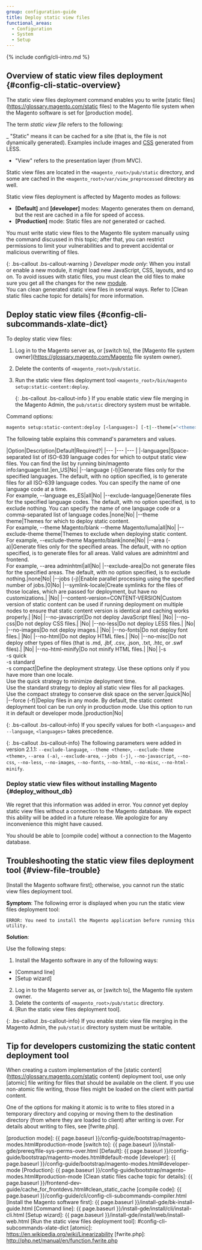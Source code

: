 ```yaml
---
group: configuration-guide
title: Deploy static view files
functional_areas:
  - Configuration
  - System
  - Setup
---
```


{% include config/cli-intro.md %}

## Overview of static view files deployment {#config-cli-static-overview}

The static view files deployment command enables you to write [static files](https://glossary.magento.com/static files) to the Magento file system when the Magento software is set for [production mode].

The term *static view file* refers to the following:

_ "Static" means it can be cached for a site (that is, the file is not dynamically generated).
    Examples include images and [CSS](https://glossary.magento.com/CSS) generated from LESS.
- "View" refers to the presentation layer (from MVC).

Static view files are located in the `<magento_root>/pub/static` directory, and some are cached in the `<magento_root>/var/view_preprocessed` directory as well.

Static view files deployment is affected by Magento modes as follows:

-   **[Default]** and **[developer]** modes: Magento generates them on demand, but the rest are cached in a file for speed of access.
-   **[Production]** mode: Static files are *not* generated or cached.

You must write static view files to the Magento file system manually using the command discussed in this topic; after that, you can restrict permissions to limit your vulnerabilities and to prevent accidental or malicious overwriting of files.

{: .bs-callout .bs-callout-warning }
_Developer mode only_: When you install or enable a new module, it might load new JavaScript, CSS, layouts, and so on. To avoid issues with static files, you must clean the old files to make sure you get all the changes for the new [module](https://glossary.magento.com/module).
<br/>
You can clean generated static view files in several ways. Refer to [Clean static files cache topic for details] for more information.

## Deploy static view files {#config-cli-subcommands-xlate-dict}

To deploy static view files:

1.  Log in to the Magento server as, or [switch to], the [Magento file system owner](https://glossary.magento.com/Magento file system owner).
2.  Delete the contents of `<magento_root>/pub/static`.
3.  Run the static view files deployment tool `<magento_root>/bin/magento setup:static-content:deploy`.

    {: .bs-callout .bs-callout-info }
    If you enable static view file merging in the Magento Admin, the `pub/static` directory system must be writable.

Command options:

```bash
magento setup:static-content:deploy [<languages>] [-t|--theme[="<theme>"]] [--exclude-theme[="<theme>"]] [-l|--language[="<language>"]] [--exclude-language[="<language>"]] [-a|--area[="<area>"]] [--exclude-area[="<area>"]] [-j|--jobs[="<number>"]]  [--no-javascript] [--no-css] [--no-less] [--no-images] [--no-fonts] [--no-html] [--no-misc] [--no-html-minify] [-d|--dry-run]
```

The following table explains this command's parameters and values.

|Option|Description|Default|Required?|
|--- |--- |--- |
|-languages|Space-separated list of ISO-639 language codes for which to output static view files. You can find the list by running bin/magento info:language:list.|en_US|No|
|--language (-l)|Generate files only for the specified languages. The default, with no option specified, is to generate files for all ISO-639 language codes. You can specify the name of one language code at a time. <br />For example, --language es_ES|all|No|
|--exclude-language|Generate files for the specified language codes. The default, with no option specified, is to exclude nothing. You can specify the name of one language code or a comma-separated list of language codes.|none|No|
|--theme theme|Themes for which to deploy static content. <br />For example, --theme Magento/blank --theme Magento/luma|all|No|
|--exclude-theme theme|Themes to exclude when deploying static content.<br />For example, --exclude-theme Magento/blank|none|No|
|--area (-a)|Generate files only for the specified areas. The default, with no option specified, is to generate files for all areas. Valid values are adminhtml and frontend.<br />For example, --area adminhtml|all|No|
|--exclude-area|Do not generate files for the specified areas. The default, with no option specified, is to exclude nothing.|none|No|
|--jobs (-j)|Enable parallel processing using the specified number of jobs.|0|No|
|--symlink-locale|Create symlinks for the files of those locales, which are passed for deployment, but have no customizations.| |No|
|--content-version=CONTENT-VERSION|Custom version of static content can be used if running deployment on multiple nodes to ensure that static content version is identical and caching works properly.| |No|
|--no-javascript|Do not deploy JavaScript files| |No|
|--no-css|Do not deploy CSS files.| |No|
|--no-less|Do not deploy LESS files.| |No|
|--no-images|Do not deploy images.| |No|
|--no-fonts|Do not deploy font files.| |No|
|--no-html|Do not deploy HTML files.| |No|
|--no-misc|Do not deploy other types of files (that is .md, .jbf, .csv, .json, .txt, .htc, or .swf files).| |No|
|--no-html-minify|Do not minify HTML files.| |No|
|-s<br />-s quick<br />-s standard<br />-s compact|Define the deployment strategy. Use these options only if you have more than one locale. <br />Use the quick strategy to minimize deployment time. <br />Use the standard strategy to deploy all static view files for all packages. <br />Use the compact strategy to conserve disk space on the server.|quick|No|
|--force (-f)|Deploy files in any mode. By default, the static content deployment tool can be run only in production mode. Use this option to run it in default or developer mode.|production|No|


{: .bs-callout .bs-callout-info}
If you specify values for both `<languages>` and `--language`, `<languages>` takes precedence.

{: .bs-callout .bs-callout-info}
The following parameters were added in version 2.1.1: `--exclude-language`, `--theme <theme>`, `--exclude-theme <theme>`, `--area (-a)`, `--exclude-area`, `--jobs (-j)`, `--no-javascript`, `--no-css`, `--no-less`, `--no-images`, `--no-fonts`, `--no-html`, `--no-misc`, `--no-html-minify`.

### Deploy static view files without installing Magento {#deploy_without_db}

We regret that this information was added in error. You _cannot_ yet deploy static view files without a connection to the Magento database. We expect this ability will be added in a future release. We apologize for any inconvenience this might have caused.

You should be able to [compile code] without a connection to the Magento database.

## Troubleshooting the static view files deployment tool {#view-file-trouble}

[Install the Magento software first]; otherwise, you cannot run the static view files deployment tool.

**Symptom**: The following error is displayed when you run the static view files deployment tool:

	ERROR: You need to install the Magento application before running this utility.

**Solution**:

Use the following steps:

1.  Install the Magento software in any of the following ways:

-   [Command line]
-   [Setup wizard]

2.  Log in to the Magento server as, or [switch to], the Magento file system owner.
3.  Delete the contents of `<magento_root>/pub/static` directory.
4.  [Run the static view files deployment tool].

{: .bs-callout .bs-callout-info}
If you enable static view file merging in the Magento Admin, the `pub/static` directory system must be writable.

## Tip for developers customizing the static content deployment tool

When creating a custom implementation of the [static content](https://glossary.magento.com/static content) deployment tool, use only [atomic] file writing for files that should be available on the client.
If you use non-atomic file writing, those files might be loaded on the client with partial content.

One of the options for making it atomic is to write to files stored in a temporary directory and copying or moving them to the destination directory (from where they are loaded to client) after writing is over.
For details about writing to files, see [fwrite.php].

[production mode]: {{ page.baseurl }}/config-guide/bootstrap/magento-modes.html#production-mode
[switch to]: {{ page.baseurl }}/install-gde/prereq/file-sys-perms-over.html
[Default]: {{ page.baseurl }}/config-guide/bootstrap/magento-modes.html#default-mode
[developer]: {{ page.baseurl }}/config-guide/bootstrap/magento-modes.html#developer-mode
[Production]: {{ page.baseurl }}/config-guide/bootstrap/magento-modes.html#production-mode
[Clean static files cache topic for details]: {{ page.baseurl }}/frontend-dev-guide/cache_for_frontdevs.html#clean_static_cache
[compile code]: {{ page.baseurl }}/config-guide/cli/config-cli-subcommands-compiler.html
[Install the Magento software first]: {{ page.baseurl }}/install-gde/bk-install-guide.html
[Command line]: {{ page.baseurl }}/install-gde/install/cli/install-cli.html
[Setup wizard]: {{ page.baseurl }}/install-gde/install/web/install-web.html
[Run the static view files deployment tool]: #config-cli-subcommands-xlate-dict
[atomic]: https://en.wikipedia.org/wiki/Linearizability
[fwrite.php]: http://php.net/manual/en/function.fwrite.php
